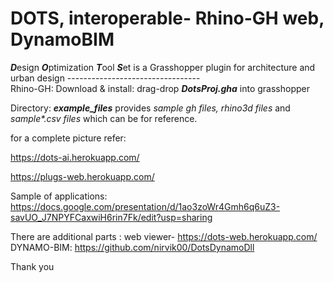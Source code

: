# DOTS, interoperable- Rhino-GH web, DynamoBIM
<b><i>D</i></b>esign <b><i>O</i></b>ptimization <b><i>T</i></b>ool <b><i>S</i></b>et is a Grasshopper plugin for architecture and urban design
---------------------------------<br/>
Rhino-GH: Download & install: drag-drop <b><i>DotsProj.gha</i></b> into grasshopper<br/>

Directory: <b><i>example_files</i></b> provides <i>sample gh files, rhino3d files</i> and <i>sample*.csv files </i>which can be for reference.<br/>

for a complete picture refer:<br/>

https://dots-ai.herokuapp.com/

https://plugs-web.herokuapp.com/

Sample of applications:
https://docs.google.com/presentation/d/1ao3zoWr4Gmh6q6uZ3-savUO_J7NPYFCaxwiH6rin7Fk/edit?usp=sharing


There are additional parts : web viewer- https://dots-web.herokuapp.com/
DYNAMO-BIM: https://github.com/nirvik00/DotsDynamoDll


Thank you
